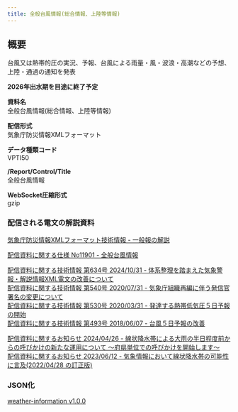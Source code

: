 ```yaml
---
title: 全般台風情報(総合情報、上陸等情報)
---
```


## 概要

台風又は熱帯的圧の実況、予報、台風による雨量・風・波浪・高潮などの予想、上陸・通過の通知を発表

**2026年出水期を目途に終了予定**

**資料名** <br/>
全般台風情報(総合情報、上陸等情報)

**配信形式** <br/>
気象庁防災情報XMLフォーマット

**データ種類コード** <br/>
VPTI50

**/Report/Control/Title** <br/>
全般台風情報

**WebSocket圧縮形式** <br/>
gzip

### 配信される電文の解説資料

[気象庁防災情報XMLフォーマット技術情報 - 一般報の解説](https://dmdata.jp/docs/jma/manual/0221-0323.pdf)

[配信資料に関する仕様 No11901 - 全般台風情報](https://www.data.jma.go.jp/suishin/shiyou/pdf/no11901)

[配信資料に関する技術情報 第634号 2024/10/31 - 体系整理を踏まえた気象警報・解説情報XML電文の改善について](https://dmdata.jp/docs/jma/technical/634.pdf) <br/>
[配信資料に関する技術情報 第540号 2020/07/31 - 気象庁組織再編に伴う発信官署名の変更について](https://dmdata.jp/docs/jma/technical/540.pdf) <br/>
[配信資料に関する技術情報 第530号 2020/03/31 - 発達する熱帯低気圧５日予報の開始](https://dmdata.jp/docs/jma/technical/530.pdf) <br/>
[配信資料に関する技術情報 第493号 2018/06/07 - 台風５日予報の改善](https://dmdata.jp/docs/jma/technical/493.pdf)

[配信資料に関するお知らせ 2024/04/26 - 線状降水帯による大雨の半日程度前からの呼びかけの新たな運用について ～府県単位での呼びかけを開始します～](https://dmdata.jp/docs/jma/notice/20240426c.pdf) <br/>
[配信資料に関するお知らせ 2023/06/12 - 気象情報において線状降水帯の可能性に言及(2022/04/28 の訂正版)](https://dmdata.jp/docs/jma/notice/20230612a.pdf)

### JSON化

[weather-information v1.0.0](/docs/reference/conversion/json/schema/weather-information.md)
